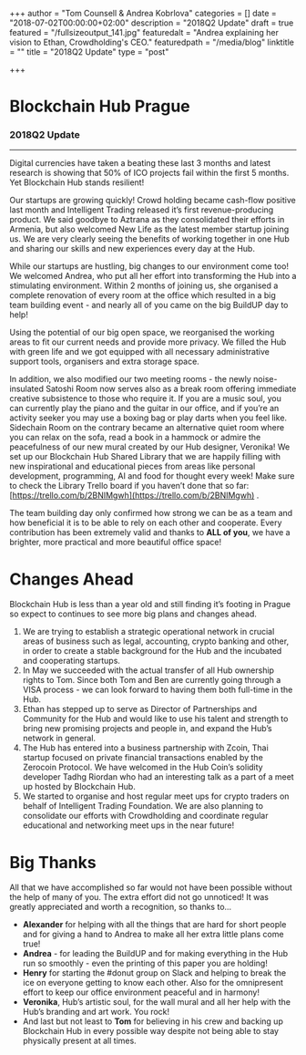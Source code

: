 +++
author = "Tom Counsell & Andrea Kobrlova"
categories = []
date = "2018-07-02T00:00:00+02:00"
description = "2018Q2 Update"
draft = true
featured = "/fullsizeoutput_141.jpg"
featuredalt = "Andrea explaining her vision to Ethan, Crowdholding's CEO."
featuredpath = "/media/blog"
linktitle = ""
title = "2018Q2 Update"
type = "post"

+++
# Blockchain Hub Prague

### 2018Q2 Update

***

Digital currencies have taken a beating these last 3 months and  latest research is showing that 50% of ICO projects fail within the first 5 months. Yet Blockchain Hub stands resilient!

Our startups are growing quickly! Crowd holding became cash-flow positive last month and Intelligent Trading released it’s first revenue-producing  product. We said goodbye to Aztrana as they consolidated their efforts in Armenia, but also welcomed New Life as the latest member startup joining us. We are very clearly seeing the benefits of working together in one Hub and sharing our skills and new experiences every day at the Hub.

While our startups are hustling, big changes to our environment come too! We welcomed Andrea, who put all her effort into transforming the Hub into a stimulating environment. Within 2 months of joining us, she organised a complete renovation of every room at the office which resulted in a big team building event - and nearly all of you came on the big BuildUP day to help!

Using the potential of our big open space, we reorganised the working areas to fit our current needs and provide more privacy. We filled the Hub with green life and we got equipped with all necessary  administrative support tools, organisers and extra storage space.

In addition, we also modified our two meeting rooms - the newly noise-insulated Satoshi Room now serves also as a break room offering immediate creative subsistence to those who require it. If you are a music soul, you can currently play the piano and  the guitar in our office, and if you’re an activity seeker you may use a boxing bag or play darts when you feel like. Sidechain Room on the contrary became an alternative quiet room where you can relax on the sofa, read a book in a hammock or admire the peacefulness of our new mural created by our Hub designer, Veronika! We set up our Blockchain Hub Shared Library that we are happily filling with new inspirational and educational pieces from areas like personal development, programming, AI and food for thought every week! Make sure to check the Library Trello board if you haven’t done that so far: [https://trello.com/b/2BNIMgwh](https://trello.com/b/2BNIMgwh) .

The team building day only confirmed how strong we can be as a team and how beneficial it is to be able to rely on each other and cooperate. Every contribution has been extremely valid and thanks to **ALL of you**, we have a brighter, more practical and more beautiful office space!

# Changes Ahead

Blockchain Hub is less than a year old and still finding it’s footing in Prague  so expect to continues to see more big plans and changes ahead.

1. We are trying to establish a strategic operational network in crucial areas of business such as legal, accounting, crypto banking and other, in order to create a stable background for the Hub and the  incubated and cooperating startups.
2. In May we succeeded with the actual transfer of all Hub ownership rights to Tom. Since both Tom and Ben are currently going through a VISA process - we can look forward to having them both full-time in the Hub.
3. Ethan has stepped up to serve as Director of Partnerships and Community for the Hub and would like to use his talent and strength to bring new promising projects and people in, and expand the Hub’s network in general.
4. The Hub has entered into a business partnership with Zcoin, Thai startup focused on private financial transactions enabled by the Zerocoin Protocol. We have welcomed in the Hub Coin’s solidity developer Tadhg Riordan who had an interesting talk as a part of a meet up hosted by Blockchain Hub.
5. We started to organise and host regular meet ups for crypto traders on behalf of Intelligent Trading Foundation. We are also planning to consolidate our efforts with Crowdholding and coordinate regular educational and networking meet ups in the near future!

# Big Thanks

All that we have accomplished so far would not have been possible without the help of many of you. The extra effort did not go unnoticed! It was greatly appreciated and worth a recognition, so thanks to…

* **Alexander** for helping with all the things that are hard for short people and for giving a hand to Andrea to make all her extra little plans come true!
* **Andrea** - for leading the BuildUP and for making everything in the Hub run so smoothly - even the printing of this paper you are holding!
* **Henry** for starting the #donut group on Slack and helping to break the ice on everyone getting to know each other. Also for the omnipresent effort to keep our office environment peaceful and in harmony!
* **Veronika**, Hub’s artistic soul, for the wall mural and all her help with the Hub’s branding and art work. You rock!
* And last but not least to **Tom** for believing in his crew and backing up Blockchain Hub in every possible way despite not being able to stay physically present at all times.